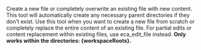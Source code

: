 Create a new file or completely overwrite an existing file with new content.
This tool will automatically create any necessary parent directories if they don't exist.
Use this tool when you want to create a new file from scratch or completely replace the entire content of an existing file.
For partial edits or content replacement within existing files, use eca_edit_file instead.
**Only works within the directories: {workspaceRoots}.**
